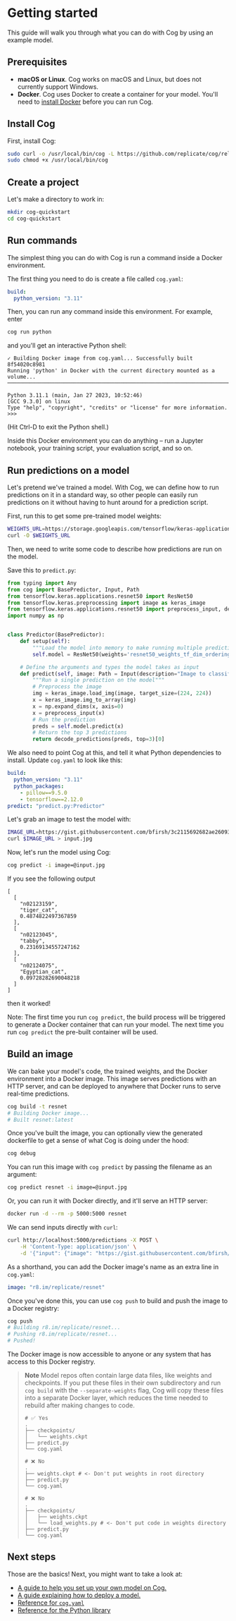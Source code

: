 # Getting started

This guide will walk you through what you can do with Cog by using an example model.

## Prerequisites

- **macOS or Linux**. Cog works on macOS and Linux, but does not currently support Windows.
- **Docker**. Cog uses Docker to create a container for your model. You'll need to [install Docker](https://docs.docker.com/get-docker/) before you can run Cog.

## Install Cog

First, install Cog:

```bash
sudo curl -o /usr/local/bin/cog -L https://github.com/replicate/cog/releases/latest/download/cog_`uname -s`_`uname -m`
sudo chmod +x /usr/local/bin/cog

```

## Create a project

Let's make a directory to work in:

```bash
mkdir cog-quickstart
cd cog-quickstart

```

## Run commands

The simplest thing you can do with Cog is run a command inside a Docker environment.

The first thing you need to do is create a file called `cog.yaml`:

```yaml
build:
  python_version: "3.11"
```

Then, you can run any command inside this environment. For example, enter

```bash
cog run python

```

and you'll get an interactive Python shell:

```none
✓ Building Docker image from cog.yaml... Successfully built 8f54020c8981
Running 'python' in Docker with the current directory mounted as a volume...
───────────────────────────────────────────────────────────────────────────────────────────────────────────────────────────

Python 3.11.1 (main, Jan 27 2023, 10:52:46)
[GCC 9.3.0] on linux
Type "help", "copyright", "credits" or "license" for more information.
>>>
```

(Hit Ctrl-D to exit the Python shell.)

Inside this Docker environment you can do anything – run a Jupyter notebook, your training script, your evaluation script, and so on.

## Run predictions on a model

Let's pretend we've trained a model. With Cog, we can define how to run predictions on it in a standard way, so other people can easily run predictions on it without having to hunt around for a prediction script.

First, run this to get some pre-trained model weights:

```bash
WEIGHTS_URL=https://storage.googleapis.com/tensorflow/keras-applications/resnet/resnet50_weights_tf_dim_ordering_tf_kernels.h5
curl -O $WEIGHTS_URL

```

Then, we need to write some code to describe how predictions are run on the model.

Save this to `predict.py`:

```python
from typing import Any
from cog import BasePredictor, Input, Path
from tensorflow.keras.applications.resnet50 import ResNet50
from tensorflow.keras.preprocessing import image as keras_image
from tensorflow.keras.applications.resnet50 import preprocess_input, decode_predictions
import numpy as np


class Predictor(BasePredictor):
    def setup(self):
        """Load the model into memory to make running multiple predictions efficient"""
        self.model = ResNet50(weights='resnet50_weights_tf_dim_ordering_tf_kernels.h5')

    # Define the arguments and types the model takes as input
    def predict(self, image: Path = Input(description="Image to classify")) -> Any:
        """Run a single prediction on the model"""
        # Preprocess the image
        img = keras_image.load_img(image, target_size=(224, 224))
        x = keras_image.img_to_array(img)
        x = np.expand_dims(x, axis=0)
        x = preprocess_input(x)
        # Run the prediction
        preds = self.model.predict(x)
        # Return the top 3 predictions
        return decode_predictions(preds, top=3)[0]
```

We also need to point Cog at this, and tell it what Python dependencies to install. Update `cog.yaml` to look like this:

```yaml
build:
  python_version: "3.11"
  python_packages:
    - pillow==9.5.0
    - tensorflow==2.12.0
predict: "predict.py:Predictor"
```

Let's grab an image to test the model with:

```bash
IMAGE_URL=https://gist.githubusercontent.com/bfirsh/3c2115692682ae260932a67d93fd94a8/raw/56b19f53f7643bb6c0b822c410c366c3a6244de2/mystery.jpg
curl $IMAGE_URL > input.jpg

```

Now, let's run the model using Cog:

```bash
cog predict -i image=@input.jpg

```

If you see the following output

```
[
  [
    "n02123159",
    "tiger_cat",
    0.4874822497367859
  ],
  [
    "n02123045",
    "tabby",
    0.23169134557247162
  ],
  [
    "n02124075",
    "Egyptian_cat",
    0.09728282690048218
  ]
]
```

then it worked!

Note: The first time you run `cog predict`, the build process will be triggered to generate a Docker container that can run your model. The next time you run `cog predict` the pre-built container will be used.

## Build an image

We can bake your model's code, the trained weights, and the Docker environment into a Docker image. This image serves predictions with an HTTP server, and can be deployed to anywhere that Docker runs to serve real-time predictions.

```bash
cog build -t resnet
# Building Docker image...
# Built resnet:latest

```

Once you've built the image, you can optionally view the generated dockerfile to get a sense of what Cog is doing under the hood:

```bash
cog debug
```

You can run this image with `cog predict` by passing the filename as an argument:

```bash
cog predict resnet -i image=@input.jpg

```

Or, you can run it with Docker directly, and it'll serve an HTTP server:

```bash
docker run -d --rm -p 5000:5000 resnet

```

We can send inputs directly with `curl`:

```bash
curl http://localhost:5000/predictions -X POST \
    -H 'Content-Type: application/json' \
    -d '{"input": {"image": "https://gist.githubusercontent.com/bfirsh/3c2115692682ae260932a67d93fd94a8/raw/56b19f53f7643bb6c0b822c410c366c3a6244de2/mystery.jpg"}}'

```

As a shorthand, you can add the Docker image's name as an extra line in `cog.yaml`:

```yaml
image: "r8.im/replicate/resnet"
```

Once you've done this, you can use `cog push` to build and push the image to a Docker registry:

```bash
cog push
# Building r8.im/replicate/resnet...
# Pushing r8.im/replicate/resnet...
# Pushed!

```

The Docker image is now accessible to anyone or any system that has access to this Docker registry.

> **Note**
> Model repos often contain large data files, like weights and checkpoints. If you put these files in their own subdirectory and run `cog build` with the `--separate-weights` flag, Cog will copy these files into a separate Docker layer, which reduces the time needed to rebuild after making changes to code.
>
> ```shell
> # ✅ Yes
> .
> ├── checkpoints/
> │   └── weights.ckpt
> ├── predict.py
> └── cog.yaml
>
> # ❌ No
> .
> ├── weights.ckpt # <- Don't put weights in root directory
> ├── predict.py
> └── cog.yaml
>
> # ❌ No
> .
> ├── checkpoints/
> │   ├── weights.ckpt
> │   └── load_weights.py # <- Don't put code in weights directory
> ├── predict.py
> └── cog.yaml
> ```

## Next steps

Those are the basics! Next, you might want to take a look at:

- [A guide to help you set up your own model on Cog.](getting-started-own-model.md)
- [A guide explaining how to deploy a model.](deploy.md)
- [Reference for `cog.yaml`](yaml.md)
- [Reference for the Python library](python.md)
